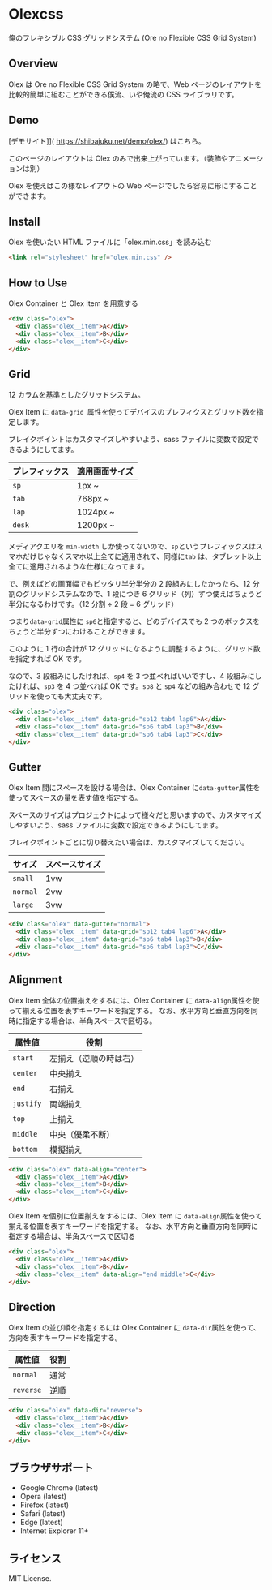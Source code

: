 # Olexcss

俺のフレキシブル CSS グリッドシステム
(Ore no Flexible CSS Grid System)

## Overview

Olex は Ore no Flexible CSS Grid System の略で、Web ページのレイアウトを比較的簡単に組むことができる僕流、いや俺流の CSS ライブラリです。

## Demo

[デモサイト]](
https://shibajuku.net/demo/olex/) はこちら。

このページのレイアウトは Olex のみで出来上がっています。（装飾やアニメーションは別）

Olex を使えばこの様なレイアウトの Web ページでしたら容易に形にすることができます。

## Install

Olex を使いたい HTML ファイルに「olex.min.css」を読み込む

```html
<link rel="stylesheet" href="olex.min.css" />
```

## How to Use

Olex Container と Olex Item を用意する

```html
<div class="olex">
  <div class="olex__item">A</div>
  <div class="olex__item">B</div>
  <div class="olex__item">C</div>
</div>
```

## Grid

12 カラムを基準としたグリッドシステム。

Olex Item に `data-grid `属性を使ってデバイスのプレフィクスとグリッド数を指定します。

ブレイクポイントはカスタマイズしやすいよう、sass ファイルに変数で設定できるようにしてます。

| プレフィックス | 適用画面サイズ |
| -------------- | -------------- |
| `sp`           | 1px ~          |
| `tab`          | 768px ~        |
| `lap`          | 1024px ~       |
| `desk`         | 1200px ~       |

メディアクエリを `min-width` しか使ってないので、`sp`というプレフィックスはスマホだけじゃなくスマホ以上全てに適用されて、同様に`tab` は、タブレット以上全てに適用されるような仕様になってます。

で、例えばどの画面幅でもピッタリ半分半分の 2 段組みにしたかったら、12 分割のグリッドシステムなので、1 段につき 6 グリッド（列）ずつ使えばちょうど半分になるわけです。（12 分割 ÷ 2 段 = 6 グリッド）

つまり`data-grid`属性に `sp6`と指定すると、どのデバイスでも 2 つのボックスをちょうど半分ずつにわけることができます。

このように１行の合計が 12 グリッドになるように調整するように、グリッド数を指定すれば OK です。

なので、3 段組みにしたければ、`sp4` を 3 つ並べればいいですし、4 段組みにしたければ、`sp3` を 4 つ並べれば OK です。`sp8` と `sp4` などの組み合わせで 12 グリッドを使っても大丈夫です。

```html
<div class="olex">
  <div class="olex__item" data-grid="sp12 tab4 lap6">A</div>
  <div class="olex__item" data-grid="sp6 tab4 lap3">B</div>
  <div class="olex__item" data-grid="sp6 tab4 lap3">C</div>
</div>
```

## Gutter

Olex Item 間にスペースを設ける場合は、Olex Container に`data-gutter`属性を使ってスペースの量を表す値を指定する。

スペースのサイズはプロジェクトによって様々だと思いますので、カスタマイズしやすいよう、sass ファイルに変数で設定できるようにしてます。

ブレイクポイントごとに切り替えたい場合は、カスタマイズしてください。

| サイズ   | スペースサイズ |
| -------- | -------------- |
| `small`  | 1vw            |
| `normal` | 2vw            |
| `large`  | 3vw            |

```html
<div class="olex" data-gutter="normal">
  <div class="olex__item" data-grid="sp12 tab4 lap6">A</div>
  <div class="olex__item" data-grid="sp6 tab4 lap3">B</div>
  <div class="olex__item" data-grid="sp6 tab4 lap3">C</div>
</div>
```

## Alignment

Olex Item 全体の位置揃えをするには、Olex Container に `data-align`属性を使って揃える位置を表すキーワードを指定する。
なお、水平方向と垂直方向を同時に指定する場合は、半角スペースで区切る。

| 属性値    | 役割                   |
| --------- | ---------------------- |
| `start`   | 左揃え（逆順の時は右） |
| `center`  | 中央揃え               |
| `end`     | 右揃え                 |
| `justify` | 両端揃え               |
| `top`     | 上揃え                 |
| `middle`  | 中央（優柔不断）       |
| `bottom`  | 模擬揃え               |

```html
<div class="olex" data-align="center">
  <div class="olex__item">A</div>
  <div class="olex__item">B</div>
  <div class="olex__item">C</div>
</div>
```

Olex Item を個別に位置揃えをするには、Olex Item に `data-align`属性を使って揃える位置を表すキーワードを指定する。
なお、水平方向と垂直方向を同時に指定する場合は、半角スペースで区切る

```html
<div class="olex">
  <div class="olex__item">A</div>
  <div class="olex__item">B</div>
  <div class="olex__item" data-align="end middle">C</div>
</div>
```

## Direction

Olex Item の並び順を指定するには Olex Container に `data-dir`属性を使って、方向を表すキーワードを指定する。

| 属性値    | 役割 |
| --------- | ---- |
| `normal`  | 通常 |
| `reverse` | 逆順 |

```html
<div class="olex" data-dir="reverse">
  <div class="olex__item">A</div>
  <div class="olex__item">B</div>
  <div class="olex__item">C</div>
</div>
```

## ブラウザサポート

- Google Chrome (latest)
- Opera (latest)
- Firefox (latest)
- Safari (latest)
- Edge (latest)
- Internet Explorer 11+

## ライセンス

MIT License.
